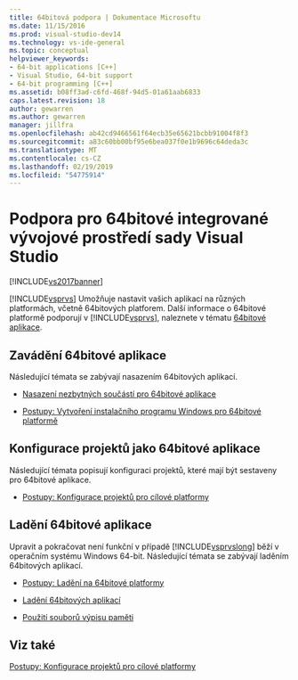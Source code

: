```yaml
---
title: 64bitová podpora | Dokumentace Microsoftu
ms.date: 11/15/2016
ms.prod: visual-studio-dev14
ms.technology: vs-ide-general
ms.topic: conceptual
helpviewer_keywords:
- 64-bit applications [C++]
- Visual Studio, 64-bit support
- 64-bit programming [C++]
ms.assetid: b08ff3ad-c6fd-468f-94d5-01a61aab6833
caps.latest.revision: 18
author: gewarren
ms.author: gewarren
manager: jillfra
ms.openlocfilehash: ab42cd9466561f64ecb35e65621bcbb91004f8f3
ms.sourcegitcommit: a83c60bb00bf95e6bea037f0e1b9696c64deda3c
ms.translationtype: MT
ms.contentlocale: cs-CZ
ms.lasthandoff: 02/19/2019
ms.locfileid: "54775914"
---
```

# <a name="visual-studio-ide-64-bit-support"></a>Podpora pro 64bitové integrované vývojové prostředí sady Visual Studio
[!INCLUDE[vs2017banner](../includes/vs2017banner.md)]

[!INCLUDE[vsprvs](../includes/vsprvs-md.md)] Umožňuje nastavit vašich aplikací na různých platformách, včetně 64bitových platforem. Další informace o 64bitové platformě podporují v [!INCLUDE[vsprvs](../includes/vsprvs-md.md)], naleznete v tématu [64bitové aplikace](http://msdn.microsoft.com/library/fd4026bc-2c3d-4b27-86dc-ec5e96018181).

## <a name="deploying-a-64-bit-application"></a>Zavádění 64bitové aplikace
 Následující témata se zabývají nasazením 64bitových aplikací.

-   [Nasazení nezbytných součástí pro 64bitové aplikace](../deployment/deploying-prerequisites-for-64-bit-applications.md)

-   [Postupy: Vytvoření instalačního programu Windows pro 64bitové platformě](http://msdn.microsoft.com/232bfc64-f99a-4cc6-9806-ba70bb9a09ff)

## <a name="configuring-projects-as-64-bit-applications"></a>Konfigurace projektů jako 64bitové aplikace
 Následující témata popisují konfiguraci projektů, které mají být sestaveny pro 64bitové aplikace.

-   [Postupy: Konfigurace projektů pro cílové platformy](../ide/how-to-configure-projects-to-target-platforms.md)

## <a name="debugging-a-64-bit-application"></a>Ladění 64bitové aplikace
 Upravit a pokračovat není funkční v případě [!INCLUDE[vsprvslong](../includes/vsprvslong-md.md)] běží v operačním systému Windows 64-bit. Následující témata se zabývají laděním 64bitových aplikací.

-   [Postupy: Ladění na 64bitové platformy](http://msdn.microsoft.com/27495e23-a624-46fb-996f-043d0a816dd5)

-   [Ladění 64bitových aplikací](../debugger/debug-64-bit-applications.md)

-   [Použití souborů výpisu paměti](../debugger/using-dump-files.md)

## <a name="see-also"></a>Viz také
 [Postupy: Konfigurace projektů pro cílové platformy](../ide/how-to-configure-projects-to-target-platforms.md)
